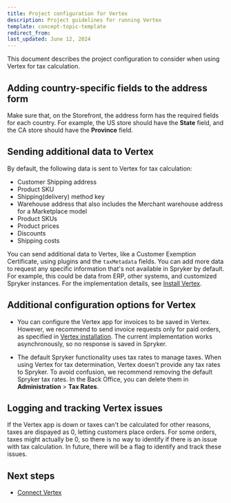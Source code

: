 ```yaml
---
title: Project configuration for Vertex
description: Project guidelines for running Vertex
template: concept-topic-template
redirect_from:
last_updated: June 12, 2024
---
```


This document describes the project configuration to consider when using Vertex for tax calculation.

## Adding country-specific fields to the address form

Make sure that, on the Storefront, the address form has the required fields for each country. For example, the US store should have the **State** field, and the CA store should have the **Province** field.

## Sending additional data to Vertex

By default, the following data is sent to Vertex for tax calculation:

- Customer Shipping address
- Product SKU
- Shipping(delivery) method key
- Warehouse address that also includes the Merchant warehouse address for a Marketplace model
- Product SKUs
- Product prices
- Discounts
- Shipping costs

You can send additional data to Vertex, like a Customer Exemption Certificate, using plugins and the `taxMetadata` fields. You can add more data to request any specific information that's not available in Spryker by default. For example, this could be data from ERP, other systems, and customized Spryker instances. For the implementation details, see [Install Vertex](/docs/pbc/all/tax-management/{{page.version}}/base-shop/third-party-integrations/vertex/install-vertex/integrate-the-vertex-app.html#implement-vertex-specific-metadata-extender-plugins).

## Additional configuration options for Vertex

- You can configure the Vertex app for invoices to be saved in Vertex. However, we recommend to send invoice requests only for paid orders, as specified in [Vertex installation](/docs/pbc/all/tax-management/{{page.version}}/base-shop/third-party-integrations/vertex/install-vertex/integrate-the-acp-connector-module-for-tax-calculation.html#optional-sending-tax-invoices-to-vertex-and-handling-refunds). The current implementation works asynchronously, so no response is saved in Spryker.

- The default Spryker functionality uses tax rates to manage taxes. When using Vertex for tax determination, Vertex doesn't provide any tax rates to Spryker. To avoid confusion, we recommend removing the default Spryker tax rates. In the Back Office, you can delete them in **Administration** > **Tax Rates**.

## Logging and tracking Vertex issues

If the Vertex app is down or taxes can't be calculated for other reasons, taxes are dispayed as 0, letting customers place orders. For some orders, taxes might actually be 0, so there is no way to identify if there is an issue with tax calculation. In future, there will be a flag to identify and track these issues.


## Next steps

- [Connect Vertex](/docs/pbc/all/tax-management/202404.0/base-shop/third-party-integrations/vertex/connect-vertex.html)








































